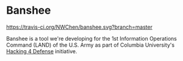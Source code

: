 # Banshee

https://travis-ci.org/NWChen/banshee.svg?branch=master

Banshee is a tool we're developing for the 1st Information Operations Command (LAND) of the U.S. Army as part of Columbia University's [Hacking 4 Defense](http://www.h4d.cs.columbia.edu) initiative.
